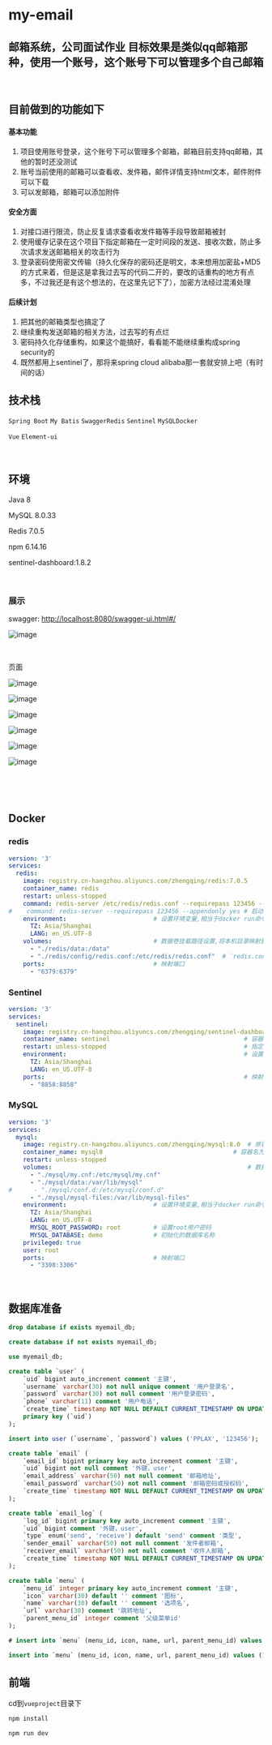 # my-email

## 邮箱系统，公司面试作业 目标效果是类似qq邮箱那种，使用一个账号，这个账号下可以管理多个自己邮箱

‍

## 目前做到的功能如下

#### 基本功能

1. 项目使用账号登录，这个账号下可以管理多个邮箱，邮箱目前支持qq邮箱，其他的暂时还没测试
2. 账号当前使用的邮箱可以查看收、发件箱，邮件详情支持html文本，邮件附件可以下载
3. 可以发邮箱，邮箱可以添加附件

#### 安全方面

1. 对接口进行限流，防止反复请求查看收发件箱等手段导致邮箱被封
2. 使用缓存记录在这个项目下指定邮箱在一定时间段的发送、接收次数，防止多次请求发送邮箱相关的攻击行为
3. 登录密码使用密文传输（持久化保存的密码还是明文，本来想用加密盐+MD5的方式来着，但是这是拿我过去写的代码二开的，要改的话重构的地方有点多，不过我还是有这个想法的，在这里先记下了），加密方法经过混淆处理

#### 后续计划

1. 把其他的邮箱类型也搞定了
2. 继续重构发送邮箱的相关方法，过去写的有点烂
3. 密码持久化存储重构，如果这个能搞好，看看能不能继续重构成spring security的
4. 既然都用上sentinel了，那将来spring cloud alibaba那一套就安排上吧（有时间的话）

## 技术栈

​`Spring Boot`​ `My Batis`​ `Swagger`​ `Redis`​ `Sentinel`​ `MySQL`​ `Docker`​

​`Vue`​ `Element-ui`​

‍

## 环境

Java 8

MySQL 8.0.33

Redis 7.0.5

npm 6.14.16

sentinel-dashboard:1.8.2

‍

### 展示

swagger: [http://localhost:8080/swagger-ui.html#/](http://localhost:8080/swagger-ui.html#/)

​![image](assets/image-20231105202853-67ox0d5.png)​

‍

页面

​![image](assets/image-20231103205443-4anq3ca.png)​

​![image](assets/image-20231103205505-afb3ki2.png)​

​![image](assets/image-20231103205525-l5qv2no.png)​

​![image](assets/image-20231103205543-n5b2krt.png)​

​![image](assets/image-20231103205556-s8dp1xn.png)​

​​![image](assets/image-20231105202933-707dcqq.png)​​

‍

‍

## Docker

### redis

```yaml
version: '3'
services:
  redis:
    image: registry.cn-hangzhou.aliyuncs.com/zhengqing/redis:7.0.5                    # 镜像'redis:7.0.5'
    container_name: redis                                                             # 容器名为'redis'
    restart: unless-stopped                                                                   # 指定容器退出后的重启策略为始终重启，但是不考虑在Docker守护进程启动时就已经停止了的容器
    command: redis-server /etc/redis/redis.conf --requirepass 123456 --appendonly no # 启动redis服务并添加密码为：123456,默认不开启redis-aof方式持久化配置
#    command: redis-server --requirepass 123456 --appendonly yes # 启动redis服务并添加密码为：123456,并开启redis持久化配置
    environment:                        # 设置环境变量,相当于docker run命令中的-e
      TZ: Asia/Shanghai
      LANG: en_US.UTF-8
    volumes:                            # 数据卷挂载路径设置,将本机目录映射到容器目录
      - "./redis/data:/data"
      - "./redis/config/redis.conf:/etc/redis/redis.conf"  # `redis.conf`文件内容`http://download.redis.io/redis-stable/redis.conf`
    ports:                              # 映射端口
      - "6379:6379"
```

### Sentinel

```yaml
version: '3'
services:
  sentinel:
    image: registry.cn-hangzhou.aliyuncs.com/zhengqing/sentinel-dashboard:1.8.2
    container_name: sentinel                                     # 容器名为'sentinel'
    restart: unless-stopped                                      # 指定容器退出后的重启策略为始终重启，但是不考虑在Docker守护进程启动时就已经停止了的容器
    environment:                                                 # 设置环境变量,相当于docker run命令中的-e
      TZ: Asia/Shanghai
      LANG: en_US.UTF-8
    ports:                                                       # 映射端口
      - "8858:8858"
```

### MySQL

```yaml
version: '3'
services:
  mysql:
    image: registry.cn-hangzhou.aliyuncs.com/zhengqing/mysql:8.0  # 原镜像`mysql:8.0`
    container_name: mysql8                                    # 容器名为'mysql8'
    restart: unless-stopped                                               # 指定容器退出后的重启策略为始终重启，但是不考虑在Docker守护进程启动时就已经停止了的容器
    volumes:                                                      # 数据卷挂载路径设置,将本机目录映射到容器目录
      - "./mysql/my.cnf:/etc/mysql/my.cnf"
      - "./mysql/data:/var/lib/mysql"
#      - "./mysql/conf.d:/etc/mysql/conf.d"
      - "./mysql/mysql-files:/var/lib/mysql-files"
    environment:                        # 设置环境变量,相当于docker run命令中的-e
      TZ: Asia/Shanghai
      LANG: en_US.UTF-8
      MYSQL_ROOT_PASSWORD: root         # 设置root用户密码
      MYSQL_DATABASE: demo              # 初始化的数据库名称
    privileged: true
    user: root
    ports:                              # 映射端口
      - "3308:3306"
```

‍

## 数据库准备

```sql
drop database if exists myemail_db;

create database if not exists myemail_db;

use myemail_db;

create table `user` (
    `uid` bigint auto_increment comment '主键',
    `username` varchar(30) not null unique comment '用户登录名',
    `password` varchar(30) not null comment '用户登录密码',
    `phone` varchar(11) comment '用户电话',
    `create_time` timestamp NOT NULL DEFAULT CURRENT_TIMESTAMP ON UPDATE CURRENT_TIMESTAMP comment '创建时间',
    primary key (`uid`)
);

insert into user (`username`, `password`) values ('PPLAX', '123456');

create table `email` (
    `email_id` bigint primary key auto_increment comment '主键',
    `uid` bigint not null comment '外键，user',
    `email_address` varchar(50) not null comment '邮箱地址',
    `email_password` varchar(50) not null comment '邮箱密码或授权码',
    `create_time` timestamp NOT NULL DEFAULT CURRENT_TIMESTAMP ON UPDATE CURRENT_TIMESTAMP comment '创建时间'
);

create table `email_log` (
    `log_id` bigint primary key auto_increment comment '主键',
    `uid` bigint comment '外键，user',
    `type` enum('send', 'receive') default 'send' comment '类型',
    `sender_email` varchar(50) not null comment '发件者邮箱',
    `receiver_email` varchar(50) not null comment '收件人邮箱',
    `create_time` timestamp NOT NULL DEFAULT CURRENT_TIMESTAMP ON UPDATE CURRENT_TIMESTAMP comment '创建时间'
);

create table `menu` (
    `menu_id` integer primary key auto_increment comment '主键',
    `icon` varchar(30) default '' comment '图标',
    `name` varchar(30) default '' comment '选项名',
    `url` varchar(30) comment '跳转地址',
    `parent_menu_id` integer comment '父级菜单id'
);

# insert into `menu` (menu_id, icon, name, url, parent_menu_id) values (1, '', '收件', '', null), (2, '', '发件', '', null), (3, '', '收件箱', 'receive/emails', 1), (4, '', '垃圾邮箱', 'receive/spam', 1), (5, '', '已发送', 'send/sent', 2), (6, '', '写邮件', 'send/write', 2);

insert into `menu` (menu_id, icon, name, url, parent_menu_id) values (1, '', '收件', '', null), (2, '', '发件', '', null), (3, '', '收件箱', 'receive/emails', 1), (4, '', '已发送', 'send/sent', 2), (5, '', '写邮件', 'send/write', 2);

```

## 前端

cd到`vueproject`​目录下

```bash
npm install
```

```bash
npm run dev
```

‍

